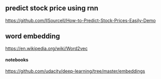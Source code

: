 ## predict stock price using rnn
https://github.com/llSourcell/How-to-Predict-Stock-Prices-Easily-Demo

## word embedding
https://en.wikipedia.org/wiki/Word2vec

#### notebooks
https://github.com/udacity/deep-learning/tree/master/embeddings

